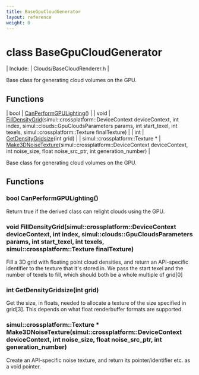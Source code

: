 ```yaml
---
title: BaseGpuCloudGenerator
layout: reference
weight: 0
---
```

class BaseGpuCloudGenerator
===

| Include: | Clouds/BaseCloudRenderer.h |

Base class for generating cloud volumes on the GPU.
  


Functions
---

| bool | [CanPerformGPULighting](#CanPerformGPULighting)() |
| void | [FillDensityGrid](#FillDensityGrid)(simul::crossplatform::DeviceContext deviceContext, int index, simul::clouds::GpuCloudsParameters params, int start_texel, int texels, simul::crossplatform::Texture finalTexture) |
| int | [GetDensityGridsize](#GetDensityGridsize)(int grid) |
| simul::crossplatform::Texture * | [Make3DNoiseTexture](#Make3DNoiseTexture)(simul::crossplatform::DeviceContext deviceContext, int noise_size, float noise_src_ptr, int generation_number) |

Base class for generating cloud volumes on the GPU.
  


Functions
---

### <a name="CanPerformGPULighting"/>bool CanPerformGPULighting()
Return true if the derived class can relight clouds using the GPU.

### <a name="FillDensityGrid"/>void FillDensityGrid(simul::crossplatform::DeviceContext deviceContext, int index, simul::clouds::GpuCloudsParameters params, int start_texel, int texels, simul::crossplatform::Texture finalTexture)
Fill a 3D grid with floating point cloud densities, and return an API-specific
identifier to the texture that it's stored in.
We pass the start texel and the number of texels to fill, which should both be a whole multiple of grid[0]

### <a name="GetDensityGridsize"/>int GetDensityGridsize(int grid)
Get the size, in floats, needed to allocate a texture of the size specified in grid[3].
This depends on what float renderbuffer formats are supported.

### <a name="Make3DNoiseTexture"/>simul::crossplatform::Texture * Make3DNoiseTexture(simul::crossplatform::DeviceContext deviceContext, int noise_size, float noise_src_ptr, int generation_number)
Create an API-specific noise texture, and return its pointer/identifier etc. as a void pointer.

